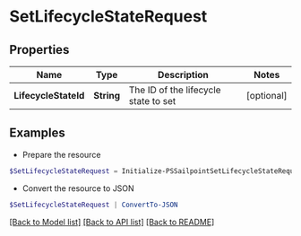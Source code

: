 # SetLifecycleStateRequest
## Properties

Name | Type | Description | Notes
------------ | ------------- | ------------- | -------------
**LifecycleStateId** | **String** | The ID of the lifecycle state to set | [optional] 

## Examples

- Prepare the resource
```powershell
$SetLifecycleStateRequest = Initialize-PSSailpointSetLifecycleStateRequest  -LifecycleStateId 2c9180877a86e408017a8c19fefe046c
```

- Convert the resource to JSON
```powershell
$SetLifecycleStateRequest | ConvertTo-JSON
```

[[Back to Model list]](../README.md#documentation-for-models) [[Back to API list]](../README.md#documentation-for-api-endpoints) [[Back to README]](../README.md)

